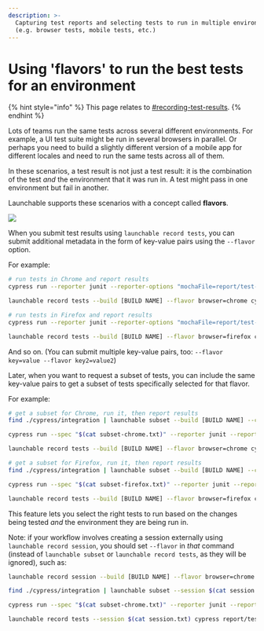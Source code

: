 ```yaml
---
description: >-
  Capturing test reports and selecting tests to run in multiple environments
  (e.g. browser tests, mobile tests, etc.)
---
```


# Using 'flavors' to run the best tests for an environment

{% hint style="info" %}
This page relates to [#recording-test-results](./#recording-test-results "mention").
{% endhint %}

Lots of teams run the same tests across several different environments. For example, a UI test suite might be run in several browsers in parallel. Or perhaps you need to build a slightly different version of a mobile app for different locales and need to run the same tests across all of them.

In these scenarios, a test result is not just a test result: it is the combination of the test _and_ the environment that it was run in. A test might pass in one environment but fail in another.

Launchable supports these scenarios with a concept called **flavors**.

![](<../.gitbook/assets/flavors-2x (1) (1) (1) (1).png>)

When you submit test results using `launchable record tests`, you can submit additional metadata in the form of key-value pairs using the `--flavor` option.

For example:

```bash
# run tests in Chrome and report results
cypress run --reporter junit --reporter-options "mochaFile=report/test-output-chrome.xml"

launchable record tests --build [BUILD NAME] --flavor browser=chrome cypress report/test-output-chrome.xml

# run tests in Firefox and report results
cypress run --reporter junit --reporter-options "mochaFile=report/test-output-firefox.xml"

launchable record tests --build [BUILD NAME] --flavor browser=firefox cypress report/test-output-firefox.xml
```

And so on. (You can submit multiple key-value pairs, too: `--flavor key=value --flavor key2=value2`)

Later, when you want to request a subset of tests, you can include the same key-value pairs to get a subset of tests specifically selected for that flavor.

For example:

```bash
# get a subset for Chrome, run it, then report results
find ./cypress/integration | launchable subset --build [BUILD NAME] --confidence 90% --flavor browser=chrome cypress > subset-chrome.txt

cypress run --spec "$(cat subset-chrome.txt)" --reporter junit --reporter-options "mochaFile=report/test-output-chrome.xml"

launchable record tests --build [BUILD NAME] --flavor browser=chrome cypress report/test-output-chrome.xml

# get a subset for Firefox, run it, then report results
find ./cypress/integration | launchable subset --build [BUILD NAME] --confidence 90% --flavor browser=firefox cypress > subset-firefox.txt

cypress run --spec "$(cat subset-firefox.txt)" --reporter junit --reporter-options "mochaFile=report/test-output-firefox.xml"

launchable record tests --build [BUILD NAME] --flavor browser=firefox cypress report/test-output-firefox.xml
```

This feature lets you select the right tests to run based on the changes being tested _and_ the environment they are being run in.

Note: if your workflow involves creating a session externally using `launchable record session`, you should set `--flavor` in _that_ command (instead of `launchable subset` or `launchable record tests`, as they will be ignored), such as:

```bash
launchable record session --build [BUILD NAME] --flavor browser=chrome > session.txt

find ./cypress/integration | launchable subset --session $(cat session.txt) --confidence 90% cypress > subset-chrome.txt

cypress run --spec "$(cat subset-chrome.txt)" --reporter junit --reporter-options "mochaFile=report/test-output-chrome.xml"

launchable record tests --session $(cat session.txt) cypress report/test-output-chrome.xml
```
